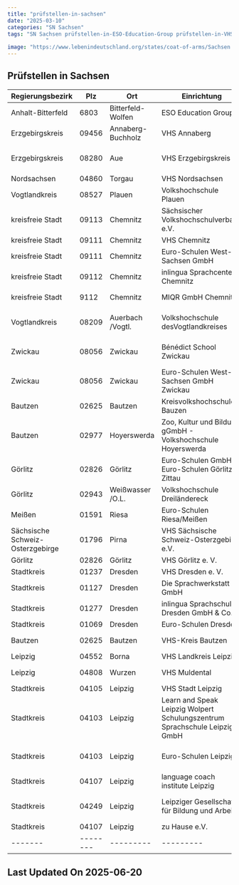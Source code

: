 ```yaml
---
title: "prüfstellen-in-sachsen"
date: "2025-03-10"
categories: "SN Sachsen"
tags: "SN Sachsen prüfstellen-in-ESO-Education-Group prüfstellen-in-VHS-Annaberg prüfstellen-in-VHS-Erzgebirgskreis prüfstellen-in-VHS-Nordsachsen prüfstellen-in-Volkshochschule-Plauen prüfstellen-in-Sächsischer-Volkshochschulverband-eV prüfstellen-in-VHS-Chemnitz prüfstellen-in-Euro-Schulen-West-Sachsen-GmbH prüfstellen-in-inlingua-Sprachcenter-Chemnitz prüfstellen-in-MIQR-GmbH-Chemnitz prüfstellen-in-Volkshochschule-desVogtlandkreises prüfstellen-in-Bénédict-School-Zwickau prüfstellen-in-Euro-Schulen-West-Sachsen-GmbH-Zwickau prüfstellen-in-Kreisvolkshochschule-Bauzen prüfstellen-in-Zoo-Kultur-und-Bildung-gGmbH---Volkshochschule-Hoyerswerda prüfstellen-in-Euro-Schulen-GmbH-Euro-Schulen-Görlitz-Zittau prüfstellen-in-Volkshochschule-Dreiländereck prüfstellen-in-Euro-Schulen-RiesaMeißen prüfstellen-in-VHS-Sächsische-Schweiz-Osterzgebirge-eV prüfstellen-in-VHS-Görlitz-e-V prüfstellen-in-VHS-Dresden-e-V prüfstellen-in-Die-Sprachwerkstatt-GmbH prüfstellen-in-inlingua-Sprachschule-Dresden-GmbH-and-Co prüfstellen-in-Euro-Schulen-Dresden prüfstellen-in-VHS-Kreis-Bautzen prüfstellen-in-VHS-Landkreis-Leipzig prüfstellen-in-VHS-Muldental prüfstellen-in-VHS-Stadt-Leipzig prüfstellen-in-Learn-and-Speak-Leipzig-Wolpert-Schulungszentrum-Sprachschule-Leipzig-GmbH prüfstellen-in-Euro-Schulen-Leipzig prüfstellen-in-language-coach-institute-Leipzig prüfstellen-in-Leipziger-Gesellschaft-für-Bildung-und-Arbeit prüfstellen-in-zu-Hause-eV prüfstellen-in-Bitterfeld-Wolfen prüfstellen-in-Annaberg-Buchholz prüfstellen-in-Aue prüfstellen-in-Torgau prüfstellen-in-Plauen prüfstellen-in-Chemnitz prüfstellen-in-Auerbach-Vogtl prüfstellen-in-Zwickau prüfstellen-in-Bautzen prüfstellen-in-Hoyerswerda prüfstellen-in-Görlitz prüfstellen-in-Weißwasser-OL prüfstellen-in-Riesa prüfstellen-in-Pirna prüfstellen-in-Dresden prüfstellen-in-Borna prüfstellen-in-Wurzen prüfstellen-in-Leipzig prüfstellen-in-6803 prüfstellen-in-09456 prüfstellen-in-08280 prüfstellen-in-04860 prüfstellen-in-08527 prüfstellen-in-09113 prüfstellen-in-09111 prüfstellen-in-09112 prüfstellen-in-9112 prüfstellen-in-08209 prüfstellen-in-08056 prüfstellen-in-02625 prüfstellen-in-02977 prüfstellen-in-02826 prüfstellen-in-02943 prüfstellen-in-01591 prüfstellen-in-01796 prüfstellen-in-01237 prüfstellen-in-01127 prüfstellen-in-01277 prüfstellen-in-01069 prüfstellen-in-04552 prüfstellen-in-04808 prüfstellen-in-04105 prüfstellen-in-04103 prüfstellen-in-04107 prüfstellen-in-04249
            "
image: "https://www.lebenindeutschland.org/states/coat-of-arms/Sachsen.svg"
---
```


## Prüfstellen in Sachsen

| Regierungsbezirk | Plz | Ort | Einrichtung | Straße | Telefon | Email |
|-------|--------|---------|---------|---------|---------|---------|
|Anhalt-Bitterfeld|6803|Bitterfeld-Wolfen|ESO Education Group|Wasserturmstraße 1|03493 / 73600|info@es.wolfen.eso.de |
|Erzgebirgskreis|09456|Annaberg-Buchholz|VHS Annaberg|Bärensteiner Str. 2|03733-426224|info@vhs-annaberg.de|
|Erzgebirgskreis|08280|Aue|VHS Erzgebirgskreis|Rudolf-Breitscheid-Str. 27|03771-597210 oder 11|susanne.schmidt@kreis-erz.de|
|Nordsachsen|04860|Torgau|VHS Nordsachsen|Puschkinstraße 3|03423-700440||
|Vogtlandkreis|08527|Plauen|Volkshochschule Plauen|Stresemannstr. 92|03741-22 44 25|boh@vhs-plauen.de|
|kreisfreie Stadt|09113|Chemnitz|Sächsischer Volkshochschulverband e.V.|Bergstraße 61|0371-35427-54|info@vhs-sachsen.de|
|kreisfreie Stadt|09111|Chemnitz|VHS Chemnitz|Moritzstr. 20|0371/ 488-4338|deutsch@vhs-chemnitz.de" |
|kreisfreie Stadt|09111|Chemnitz|Euro-Schulen West-Sachsen GmbH|Am alten Bad 1|0371-3356230|chemnitz@eso.de|
|kreisfreie Stadt|09112|Chemnitz|inlingua Sprachcenter Chemnitz|Barbarossastr. 2|0371 / 517000|chemnitz@inlingua.de|
|kreisfreie Stadt|9112|Chemnitz|MIQR GmbH Chemnitz|Barbarossastr. 2|0371-404665-20|deutschkurse-chemnitz@miqr.de|
|Vogtlandkreis|08209|Auerbach /Vogtl.|Volkshochschule desVogtlandkreises|Am Feldschlößchen 14|037421-23770|service@vhs-vogtlandkreis.de|
|Zwickau|08056|Zwickau|Bénédict School Zwickau|Alte Reichenbacher Str. 2|0375-27766-0|benedict@fuu-sachsen.de|
|Zwickau|08056|Zwickau|Euro-Schulen West-Sachsen GmbH Zwickau|Max-Pechstein-Sttraße 29|0375-2713430|info@es.zwickau.eso.de|
|Bautzen|02625|Bautzen|Kreisvolkshochschule Bauzen|Postplatz 3|03591 27229-13|andrea.siebert@kvhsbautzen.de |
|Bautzen|02977|Hoyerswerda|Zoo, Kultur und Bildung gGmbH - Volkshochschule Hoyerswerda|Lausitzer Platz 4|03571-6079943|U.Grun@vhs-hy.de|
|Görlitz|02826|Görlitz|Euro-Schulen GmbH, Euro-Schulen Görlitz-Zittau|Straßburg-Passage |03581-76460|l.vater@eso-goerlitz.de|
|Görlitz|02943|Weißwasser /O.L.|Volkshochschule Dreiländereck|Jahnstr. 50|03576-2783-0|info@vhs-dle.de|
|Meißen|01591|Riesa|Euro-Schulen Riesa/Meißen|Paul-Greifzu-Str. 30|03525 / 501311|info@es.riesa.eso.de|
|Sächsische Schweiz-Osterzgebirge|01796|Pirna|VHS Sächsische Schweiz-Osterzgebirge e.V.|Geschwister-Scholl-Str. 2|03501-710990|info@vhs-ssoe.de|
|Görlitz|02826|Görlitz|VHS Görlitz e. V.|Langenstr. 23|03581-4209828|sprachen@vhs-goerlitz.de|
|Stadtkreis|01237|Dresden|VHS Dresden e. V.|Schilfweg 3|0351-2544037|jana.moebius@vhs-dresden.de|
|Stadtkreis|01127|Dresden|Die Sprachwerkstatt GmbH|Großenhainer Str. 99|0351 / 8975940|dresden@die-sprachwerkstatt.de|
|Stadtkreis|01277|Dresden|inlingua Sprachschule Dresden GmbH & Co.|Karcherallee 41|0351 / 494460|german@inlingua-dresden.de|
|Stadtkreis|01069|Dresden|Euro-Schulen Dresden|Wiener Platz 6|0351 / 4763680|info@es.dresden.eso.de|
|Bautzen|02625|Bautzen|VHS-Kreis Bautzen|Dr.-Peter-Jordan-Str. 21|03591/ 272290|info@kvhsbautzen.de|
|Leipzig|04552|Borna|VHS Landkreis Leipzig|Jahnstr. 24a|0343 / 374463328|sabine.garbe@vhs-lkl.de |
|Leipzig|04808|Wurzen|VHS Muldental|Lüptitzer Str. 2|0342 / 5/90470|wurzen@volkshochschule-muldental.de|
|Stadtkreis|04105|Leipzig|VHS Stadt Leipzig|Löhrstr. 3/7|0341/1236023/069|vhs@leipzig.de|
|Stadtkreis|04103|Leipzig|Learn and Speak Leipzig Wolpert Schulungszentrum Sprachschule Leipzig GmbH|Gutenbergplatz 1a-e|0341 222 88 77 0|info@las-leipzig.de|
|Stadtkreis|04103|Leipzig|Euro-Schulen Leipzig|Rosa-Luxemburg-Str. 23|0341/ 962 99 37|info@es.leipzig.eso.de|
|Stadtkreis|04107|Leipzig|language coach institute Leipzig|Emilienstr. 17|0341/3085506|thiessen@languagecoach.de|
|Stadtkreis|04249|Leipzig|Leipziger Gesellschaft für Bildung und Arbeit|Anton-Zickmantel-Str. 41|0341/ 4273770|info@lehmbaugruppe.de|
|Stadtkreis|04107|Leipzig|zu Hause e.V.|Hohe Straße 9/13|0341 / 52 91 72 48|info@zuhause-ev.de|
|-------|--------|---------|---------|---------|---------|---------|


## Last Updated On 2025-06-20